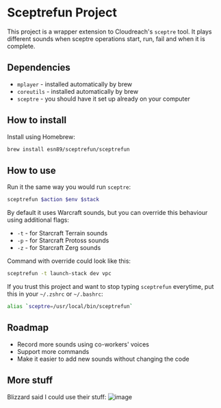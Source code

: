# Sceptrefun Project

This project is a wrapper extension to Cloudreach's `sceptre` tool. It plays different sounds when sceptre operations start, run, fail and when it is complete.

## Dependencies

- `mplayer` - installed automatically by brew
- `coreutils` - installed automatically by brew
- `sceptre` - you should have it set up already on your computer

## How to install

Install using Homebrew:

```bash
brew install esn89/sceptrefun/sceptrefun
```

## How to use

Run it the same way you would run `sceptre`:

```bash
sceptrefun $action $env $stack
```

By default it uses Warcraft sounds, but you can override this behaviour using additional flags:

- `-t` - for Starcraft Terrain sounds
- `-p` - for Starcraft Protoss sounds
- `-z` - for Starcraft Zerg sounds

Command with override could look like this:

```bash
sceptrefun -t launch-stack dev vpc
```

If you trust this project and want to stop typing `sceptrefun` everytime, put this in your `~/.zshrc` or `~/.bashrc`:

```bash
alias `sceptre=/usr/local/bin/sceptrefun`
```

## Roadmap

- Record more sounds using co-workers' voices
- Support more commands
- Make it easier to add new sounds without changing the code

## More stuff

Blizzard said I could use their stuff:
![image](https://i.imgur.com/SGXGkkn.png)
